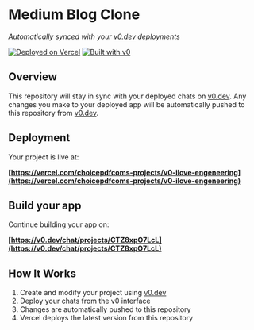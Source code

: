 # Medium Blog Clone

*Automatically synced with your [v0.dev](https://v0.dev) deployments*

[![Deployed on Vercel](https://img.shields.io/badge/Deployed%20on-Vercel-black?style=for-the-badge&logo=vercel)](https://vercel.com/choicepdfcoms-projects/v0-ilove-engeneering)
[![Built with v0](https://img.shields.io/badge/Built%20with-v0.dev-black?style=for-the-badge)](https://v0.dev/chat/projects/CTZ8xpO7LcL)

## Overview

This repository will stay in sync with your deployed chats on [v0.dev](https://v0.dev).
Any changes you make to your deployed app will be automatically pushed to this repository from [v0.dev](https://v0.dev).

## Deployment

Your project is live at:

**[https://vercel.com/choicepdfcoms-projects/v0-ilove-engeneering](https://vercel.com/choicepdfcoms-projects/v0-ilove-engeneering)**

## Build your app

Continue building your app on:

**[https://v0.dev/chat/projects/CTZ8xpO7LcL](https://v0.dev/chat/projects/CTZ8xpO7LcL)**

## How It Works

1. Create and modify your project using [v0.dev](https://v0.dev)
2. Deploy your chats from the v0 interface
3. Changes are automatically pushed to this repository
4. Vercel deploys the latest version from this repository
